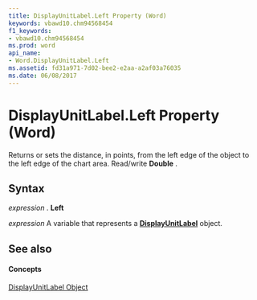 ```yaml
---
title: DisplayUnitLabel.Left Property (Word)
keywords: vbawd10.chm94568454
f1_keywords:
- vbawd10.chm94568454
ms.prod: word
api_name:
- Word.DisplayUnitLabel.Left
ms.assetid: fd31a971-7d02-bee2-e2aa-a2af03a76035
ms.date: 06/08/2017
---
```



# DisplayUnitLabel.Left Property (Word)

Returns or sets the distance, in points, from the left edge of the object to the left edge of the chart area. Read/write **Double** .


## Syntax

 _expression_ . **Left**

 _expression_ A variable that represents a **[DisplayUnitLabel](displayunitlabel-object-word.md)** object.


## See also


#### Concepts


[DisplayUnitLabel Object](displayunitlabel-object-word.md)

